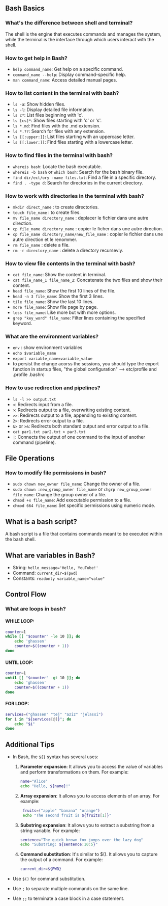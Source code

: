 ## Bash Basics

### What's the difference between shell and terminal?
The shell is the engine that executes commands and manages the system, while the terminal is the interface through which users interact with the shell.

### How to get help in Bash?
- `help command_name`: Get help on a specific command.
- `command_name --help`: Display command-specific help.
- `man command_name`: Access detailed manual pages.

### How to list content in the terminal with bash?
- `ls -a`: Show hidden files.
- `ls -l`: Display detailed file information.
- `ls c*`: List files beginning with 'c'.
- `ls [cs]*`: Show files starting with 'c' or 's'.
- `ls *.md`: Find files with the .md extension.
- `ls *.??`: Search for files with any extension.
- `ls [[:upper:]]`: List files starting with an uppercase letter.
- `ls [[:lower:]]`: Find files starting with a lowercase letter.

### How to find files in the terminal with bash?
- `whereis bash`: Locate the bash executable.
- `whereis -b bash` or `which bash`: Search for the bash binary file.
- `find dir/ect/ory -name files.txt`: Find a file in a specific directory.
- `find . -type d`: Search for directories in the current directory.

### How to work with directories in the terminal with bash?
- `mkdir direct_name` : to create directories.
- `touch file_name` : to create files. 
- `mv file_name directory_name` : deplacer le fichier dans une autre direction.
- `cp file_name directory_name` : copier le ficher dans une autre direction. 
- `cp file_name directory_name/new_file_name` : copier le fichier dans une autre direction et le renommer.
- `rm file_name` : delete a file. 
- `rm -r directory_name` : delete a directory recursevly. 

### How to view file contents in the terminal with bash?
- `cat file_name`: Show the content in terminal.
- `cat file_name_1 file_name_2`: Concatenate the two files and show their content.
- `head file_name`: Show the first 10 lines of the file.
- `head -n 3 file_name`: Show the first 3 lines.
- `tile file_name`: Show the last 10 lines.
- `more file_name`: Show file page by page.
- `less file_name`: Like more but with more options.
- `grep "key_word" file_name`: Filter lines containing the specified keyword.

### What are the environment variables?
- `env` : show environment variables
- `echo $variable_name`
- `export variable_name=variable_value`
- to persist the change acorss the sessions, you should type the export function in startup files, "the global configuration" --> etc/profile and .profile .bashrc

### How to use redirection and pipelines?
- `ls -l >> output.txt` 
- `<`: Redirects input from a file.
- `>`: Redirects output to a file, overwriting existing content.
- `>>`: Redirects output to a file, appending to existing content.
- `2>`: Redirects error output to a file.
- `&>` or `>&`: Redirects both standard output and error output to a file.
- `cat par1.txt par2.txt > par3.txt`
- `|`: Connects the output of one command to the input of another command (pipeline).

## File Operations

### How to modify file permissions in bash?
- `sudo chown new_owner file_name`: Change the owner of a file.
- `sudo chown :new_group_owner file_name` or `chgrp new_group_owner file_name`: Change the group owner of a file.
- `chmod +x file_name`: Add executable permission to a file.
- `chmod 664 file_name`: Set specific permissions using numeric mode.

## What is a bash script?
A bash script is a file that contains commands meant to be executed within the bash shell.

## What are variables in Bash?
- String: `hello_message='Hello, YouTube!'`
- Command: `current_dir=$(pwd)`
- Constants: `readonly variable_name="value"`

## Control Flow

### What are loops in bash?

#### WHILE LOOP:
```bash
counter=1
while [[ "$counter" -le 10 ]]; do
    echo 'ghassen'
    counter=$((counter + 1))
done
```

#### UNTIL LOOP:
```bash
counter=1
until [[ "$counter" -gt 10 ]]; do
    echo 'ghassen'
    counter=$((counter + 1))
done
```

#### FOR LOOP:
```bash
services=("ghassen" "tej" "aziz" "jelassi")
for i in "${services[@]}"; do
    echo "$i"
done
```

## Additional Tips
- In Bash, the `${}` syntax has several uses:

    1. **Parameter expansion**: It allows you to access the value of variables and perform transformations on them. For example:
       ```bash
       name="Alice"
       echo "Hello, ${name}!"
       ```
    2. **Array expansion**: It allows you to access elements of an array. For example:
       ```bash
        fruits=("apple" "banana" "orange")
        echo "The second fruit is ${fruits[1]}"
        ```
       
    3. **Substring expansion**: It allows you to extract a substring from a string variable. For example:
        ```bash
        sentence="The quick brown fox jumps over the lazy dog"
        echo "Substring: ${sentence:10:5}"
        ```
        
    4. **Command substitution**: It's similar to $(). It allows you to capture the output of a command. For example:
        ```bash
        current_dir=${PWD}
        ```
    
- Use `$()` for command substitution.
- Use `;` to separate multiple commands on the same line.
- Use `;;` to terminate a case block in a case statement.
